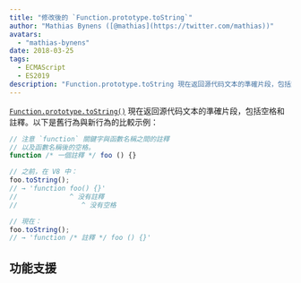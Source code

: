 ```yaml
---
title: "修改後的 `Function.prototype.toString`"
author: "Mathias Bynens ([@mathias](https://twitter.com/mathias))"
avatars: 
  - "mathias-bynens"
date: 2018-03-25
tags: 
  - ECMAScript
  - ES2019
description: "Function.prototype.toString 現在返回源代码文本的準確片段，包括空格和註釋。"
---
```

[`Function.prototype.toString()`](https://tc39.es/Function-prototype-toString-revision/) 現在返回源代码文本的準確片段，包括空格和註釋。以下是舊行為與新行為的比較示例：

<!--truncate-->
```js
// 注意 `function` 關鍵字與函數名稱之間的註釋
// 以及函數名稱後的空格。
function /* 一個註釋 */ foo () {}

// 之前，在 V8 中：
foo.toString();
// → 'function foo() {}'
//             ^ 没有註釋
//                ^ 没有空格

// 現在：
foo.toString();
// → 'function /* 註釋 */ foo () {}'
```

## 功能支援

<feature-support chrome="66 /blog/v8-release-66#function-tostring"
                 firefox="yes"
                 safari="no"
                 nodejs="8"
                 babel="no"></feature-support>
